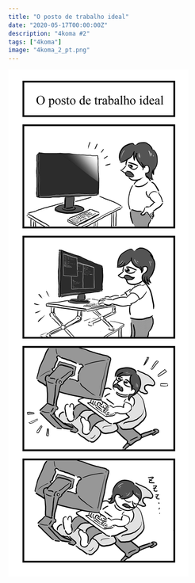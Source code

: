 ```yaml
---
title: "O posto de trabalho ideal"
date: "2020-05-17T00:00:00Z"
description: "4koma #2"
tags: ["4koma"]
image: "4koma_2_pt.png"
---
```


![](./4koma_2_pt.png)
